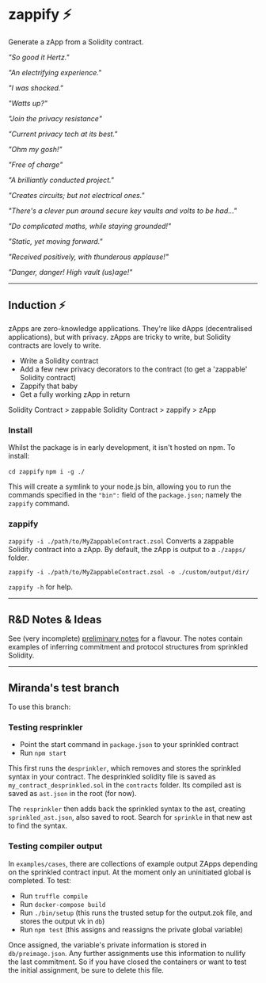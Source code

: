 # zappify :zap:

Generate a zApp from a Solidity contract.

_"So good it Hertz."_

_"An electrifying experience."_

_"I was shocked."_

_"Watts up?"_

_"Join the privacy resistance"_

_"Current privacy tech at its best."_

_"Ohm my gosh!"_

_"Free of charge"_

_"A brilliantly conducted project."_

_"Creates circuits; but not electrical ones."_

_"There's a clever pun around secure key vaults and volts to be had..."_

_"Do complicated maths, while staying grounded!"_

_"Static, yet moving forward."_

_"Received positively, with thunderous applause!"_

_"Danger, danger! High vault (us)age!"_

---

## Induction :zap:

zApps are zero-knowledge applications. They're like dApps (decentralised applications), but with privacy. zApps are tricky to write, but Solidity contracts are lovely to write.

- Write a Solidity contract
- Add a few new privacy decorators to the contract (to get a 'zappable' Solidity contract)
- Zappify that baby
- Get a fully working zApp in return

Solidity Contract > zappable Solidity Contract > zappify > zApp

### Install

Whilst the package is in early development, it isn't hosted on npm. To install:

`cd zappify`
`npm i -g ./`

This will create a symlink to your node.js bin, allowing you to run the commands specified in the `"bin":` field of the `package.json`; namely the `zappify` command.


### zappify

`zappify -i ./path/to/MyZappableContract.zsol`
Converts a zappable Solidity contract into a zApp. By default, the zApp is output to a `./zapps/` folder.

`zappify -i ./path/to/MyZappableContract.zsol -o ./custom/output/dir/`

`zappify -h` for help.

---

## R&D Notes & Ideas

See (very incomplete) [preliminary notes](./doc/sprinkles-prelim-notes.md) for a flavour. The notes contain examples of inferring commitment and protocol structures from sprinkled Solidity.

---

## Miranda's test branch

To use this branch:

### Testing resprinkler

-   Point the start command in `package.json` to your sprinkled contract
-   Run `npm start`

This first runs the `desprinkler`, which removes and stores the sprinkled syntax in your contract. The desprinkled solidity file is saved as `my_contract_desprinkled.sol` in the `contracts` folder. Its compiled ast is saved as `ast.json` in the root (for now).

The `resprinkler` then adds back the sprinkled syntax to the ast, creating `sprinkled_ast.json`, also saved to root. Search for `sprinkle` in that new ast to find the syntax.

### Testing compiler output


In `examples/cases`, there are collections of example output ZApps depending on the sprinkled contract input. At the moment only an uninitiated global is completed. To test:

- Run `truffle compile`
- Run `docker-compose build`
-   Run `./bin/setup` (this runs the trusted setup for the output.zok file, and stores the output vk in `db`)
-   Run `npm test` (this assigns and reassigns the private global variable)

Once assigned, the variable's private information is stored in `db/preimage.json`. Any further assignments use this information to nullify the last commitment. So if you have closed the containers or want to test the initial assignment, be sure to delete this file.
